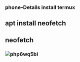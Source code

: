 ### phone-Details install termux
## apt install neofetch

## neofetch


### ![php6wq5bi](https://user-images.githubusercontent.com/89683593/131250535-e6cc3e93-4c61-410e-ba21-25e0c8c61697.jpeg)




